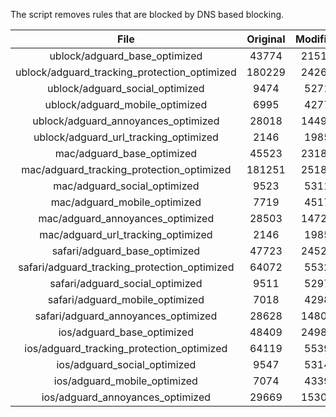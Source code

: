 The script removes rules that are blocked by DNS based blocking.


| File | Original | Modified |
|:----:|:-----:|:-----:|
| ublock/adguard_base_optimized | 43774 | 21516 |
| ublock/adguard_tracking_protection_optimized | 180229 | 24263 |
| ublock/adguard_social_optimized | 9474 | 5271 |
| ublock/adguard_mobile_optimized | 6995 | 4277 |
| ublock/adguard_annoyances_optimized | 28018 | 14493 |
| ublock/adguard_url_tracking_optimized | 2146 | 1985 |
| mac/adguard_base_optimized | 45523 | 23187 |
| mac/adguard_tracking_protection_optimized | 181251 | 25188 |
| mac/adguard_social_optimized | 9523 | 5311 |
| mac/adguard_mobile_optimized | 7719 | 4517 |
| mac/adguard_annoyances_optimized | 28503 | 14728 |
| mac/adguard_url_tracking_optimized | 2146 | 1985 |
| safari/adguard_base_optimized | 47723 | 24526 |
| safari/adguard_tracking_protection_optimized | 64072 | 5532 |
| safari/adguard_social_optimized | 9511 | 5297 |
| safari/adguard_mobile_optimized | 7018 | 4298 |
| safari/adguard_annoyances_optimized | 28628 | 14805 |
| ios/adguard_base_optimized | 48409 | 24984 |
| ios/adguard_tracking_protection_optimized | 64119 | 5539 |
| ios/adguard_social_optimized | 9547 | 5314 |
| ios/adguard_mobile_optimized | 7074 | 4339 |
| ios/adguard_annoyances_optimized | 29669 | 15304 |